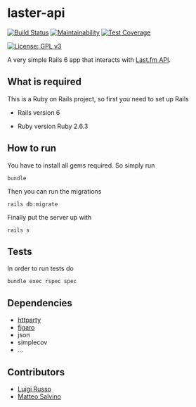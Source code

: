# laster-api
[![Build Status](https://travis-ci.com/lrusso96/laster-api.svg?token=uoNxtXYBDHpqERGMiZA8&branch=master)](https://travis-ci.com/lrusso96/laster-api)
[![Maintainability](https://api.codeclimate.com/v1/badges/893e9ee36ab35ee4c3d6/maintainability)](https://codeclimate.com/github/lrusso96/laster-api/maintainability)
[![Test Coverage](https://api.codeclimate.com/v1/badges/893e9ee36ab35ee4c3d6/test_coverage)](https://codeclimate.com/github/lrusso96/laster-api/test_coverage)

[![License: GPL v3](https://img.shields.io/badge/License-GPL%20v3-blue.svg)](https://www.gnu.org/licenses/gpl-3.0)


A very simple Rails 6 app that interacts with [Last.fm API](https://www.last.fm/api).

## What is required
This is a Ruby on Rails project, so first you need to set up Rails

* Rails version
    6

* Ruby version
    Ruby 2.6.3

## How to run
You have to install all gems required. So simply run

    bundle

Then you can run the migrations

    rails db:migrate

Finally put the server up with

    rails s

## Tests
In order to run tests do

    bundle exec rspec spec

## Dependencies
* [httparty](https://github.com/jnunemaker/httparty)
* [figaro](https://github.com/laserlemon/figaro)
* json
* simplecov
* ...

## Contributors
* [Luigi Russo](https://github.com/lrusso96)
* [Matteo Salvino](https://github.com/matteosalvino)
